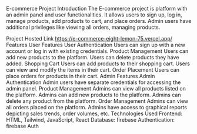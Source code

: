 E-commerce Project
Introduction
The E-commerce project is platform with an admin panel and user functionalities. It allows users to sign up, log in, manage products, add products to cart, and place orders. Admin users have additional privileges like viewing all orders, managing products.

Project Hosted Link
https://e-commerce-eight-lemon-75.vercel.app/
Features
User Features
User Authentication
Users can sign up with a new account or log in with existing credentials.
Product Management
Users can add new products to the platform.
Users can delete products they have added.
Shopping Cart
Users can add products to their shopping cart.
Users can view and modify the items in their cart.
Order Placement
Users can place orders for products in their cart.
Admin Features
Admin Authentication
Admin users have separate credentials for accessing the admin panel.
Product Management
Admins can view all products listed on the platform.
Admins can add new products to the platform.
Admins can delete any product from the platform.
Order Management
Admins can view all orders placed on the platform.
Admins have access to graphical reports depicting sales trends, order volumes, etc.
Technologies Used
Frontend: HTML, Tailwind, JavaScript, React
Database: firebase
Authentication: firebase Auth
